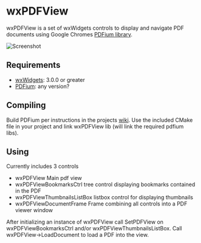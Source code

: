 wxPDFView
=========

wxPDFView is a set of wxWidgets controls to display and 
navigate PDF documents using Google Chromes [PDFium library][2].

![Screenshot](https://tct2k.github.io/wxPDFView/images/PDFViewDocumentFrame_thumb.png "wxPDFViewDocumentFrame")

Requirements
------------
* [wxWidgets][1]: 3.0.0  or greater
* [PDFium][2]: any version?

Compiling
---------
Build PDFium per instructions in the projects [wiki][3]. Use the 
included CMake file in your project and link wxPDFView lib (will 
link the required pdfium libs).

Using
-----
Currently includes 3 controls
* wxPDFView Main pdf view
* wxPDFViewBookmarksCtrl tree control displaying bookmarks contained in the PDF
* wxPDFViewThumbnailsListBox listbox control for displaying thumbnails
* wxPDFViewDocumentFrame Frame combining all controls into a PDF viewer window

After initializing an instance of wxPDFView call SetPDFView on wxPDFViewBookmarksCtrl 
and/or wxPDFViewThumbnailsListBox. Call wxPDFView->LoadDocument to load a PDF into the 
view.


[1]: http://www.wxwidgets.org
[2]: https://code.google.com/p/pdfium/
[3]: https://code.google.com/p/pdfium/wiki/Build
